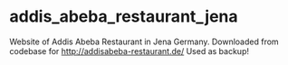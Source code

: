 # addis_abeba_restaurant_jena
Website of Addis Abeba Restaurant in Jena Germany.
Downloaded from codebase for http://addisabeba-restaurant.de/
Used as backup!
